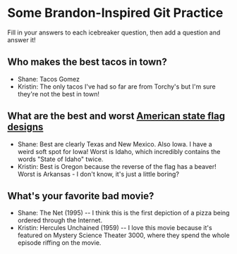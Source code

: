 # Some Brandon-Inspired Git Practice
Fill in your answers to each icebreaker question, then add a question and answer it!

## Who makes the best tacos in town? 
* Shane: Tacos Gomez
* Kristin: The only tacos I've had so far are from Torchy's but I'm sure they're not the best in town!

## What are the best and worst [American state flag designs](https://en.wikipedia.org/wiki/Flags_of_the_U.S._states_and_territories)
* Shane: Best are clearly Texas and New Mexico. Also Iowa. I have a weird soft spot for Iowa! Worst is Idaho, which incredibly contains the words "State of Idaho" twice.
* Kristin: Best is Oregon because the reverse of the flag has a beaver! Worst is Arkansas - I don't know, it's just a little boring?

## What's your favorite bad movie?
* Shane: The Net (1995) -- I think this is the first depiction of a pizza being ordered through the Internet.
* Kristin: Hercules Unchained (1959) -- I love this movie because it's featured on Mystery Science Theater 3000, where they spend the whole episode riffing on the movie. 